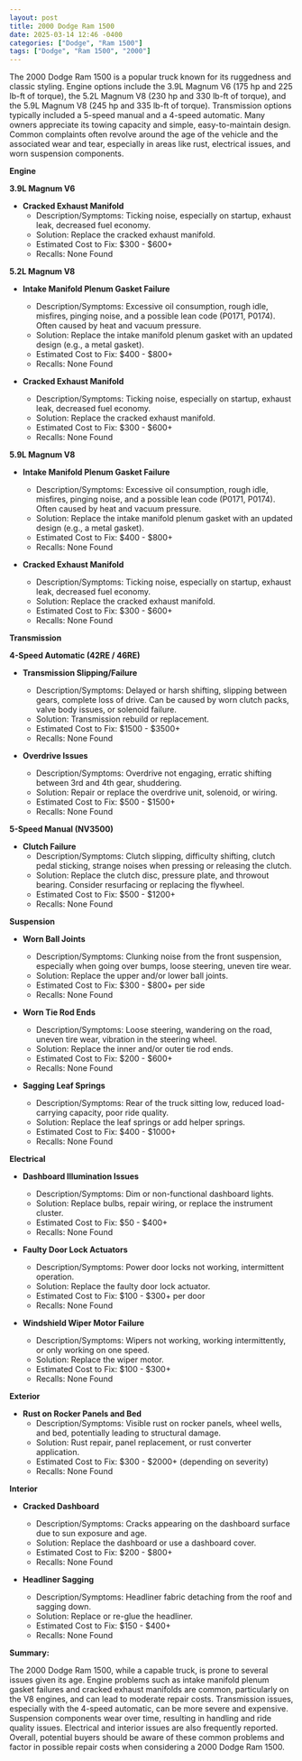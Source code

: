 ```yaml
---
layout: post
title: 2000 Dodge Ram 1500
date: 2025-03-14 12:46 -0400
categories: ["Dodge", "Ram 1500"]
tags: ["Dodge", "Ram 1500", "2000"]
---
```

The 2000 Dodge Ram 1500 is a popular truck known for its ruggedness and classic styling. Engine options include the 3.9L Magnum V6 (175 hp and 225 lb-ft of torque), the 5.2L Magnum V8 (230 hp and 330 lb-ft of torque), and the 5.9L Magnum V8 (245 hp and 335 lb-ft of torque). Transmission options typically included a 5-speed manual and a 4-speed automatic. Many owners appreciate its towing capacity and simple, easy-to-maintain design. Common complaints often revolve around the age of the vehicle and the associated wear and tear, especially in areas like rust, electrical issues, and worn suspension components.

**Engine**

**3.9L Magnum V6**

*   **Cracked Exhaust Manifold**
    *   Description/Symptoms: Ticking noise, especially on startup, exhaust leak, decreased fuel economy.
    *   Solution: Replace the cracked exhaust manifold.
    *   Estimated Cost to Fix: $300 - $600+
    * Recalls: None Found

**5.2L Magnum V8**

*   **Intake Manifold Plenum Gasket Failure**
    *   Description/Symptoms: Excessive oil consumption, rough idle, misfires, pinging noise, and a possible lean code (P0171, P0174). Often caused by heat and vacuum pressure.
    *   Solution: Replace the intake manifold plenum gasket with an updated design (e.g., a metal gasket).
    *   Estimated Cost to Fix: $400 - $800+
    * Recalls: None Found

*   **Cracked Exhaust Manifold**
    *   Description/Symptoms: Ticking noise, especially on startup, exhaust leak, decreased fuel economy.
    *   Solution: Replace the cracked exhaust manifold.
    *   Estimated Cost to Fix: $300 - $600+
    * Recalls: None Found

**5.9L Magnum V8**

*   **Intake Manifold Plenum Gasket Failure**
    *   Description/Symptoms: Excessive oil consumption, rough idle, misfires, pinging noise, and a possible lean code (P0171, P0174). Often caused by heat and vacuum pressure.
    *   Solution: Replace the intake manifold plenum gasket with an updated design (e.g., a metal gasket).
    *   Estimated Cost to Fix: $400 - $800+
    * Recalls: None Found

*   **Cracked Exhaust Manifold**
    *   Description/Symptoms: Ticking noise, especially on startup, exhaust leak, decreased fuel economy.
    *   Solution: Replace the cracked exhaust manifold.
    *   Estimated Cost to Fix: $300 - $600+
    * Recalls: None Found

**Transmission**

**4-Speed Automatic (42RE / 46RE)**

*   **Transmission Slipping/Failure**
    *   Description/Symptoms: Delayed or harsh shifting, slipping between gears, complete loss of drive. Can be caused by worn clutch packs, valve body issues, or solenoid failure.
    *   Solution: Transmission rebuild or replacement.
    *   Estimated Cost to Fix: $1500 - $3500+
    * Recalls: None Found

*   **Overdrive Issues**
    *   Description/Symptoms: Overdrive not engaging, erratic shifting between 3rd and 4th gear, shuddering.
    *   Solution: Repair or replace the overdrive unit, solenoid, or wiring.
    *   Estimated Cost to Fix: $500 - $1500+
    * Recalls: None Found

**5-Speed Manual (NV3500)**
* **Clutch Failure**
    * Description/Symptoms: Clutch slipping, difficulty shifting, clutch pedal sticking, strange noises when pressing or releasing the clutch.
    * Solution: Replace the clutch disc, pressure plate, and throwout bearing. Consider resurfacing or replacing the flywheel.
    * Estimated Cost to Fix: $500 - $1200+
    * Recalls: None Found

**Suspension**

*   **Worn Ball Joints**
    *   Description/Symptoms: Clunking noise from the front suspension, especially when going over bumps, loose steering, uneven tire wear.
    *   Solution: Replace the upper and/or lower ball joints.
    *   Estimated Cost to Fix: $300 - $800+ per side
    * Recalls: None Found
*   **Worn Tie Rod Ends**
    *   Description/Symptoms: Loose steering, wandering on the road, uneven tire wear, vibration in the steering wheel.
    *   Solution: Replace the inner and/or outer tie rod ends.
    *   Estimated Cost to Fix: $200 - $600+
    * Recalls: None Found

*   **Sagging Leaf Springs**
    *   Description/Symptoms: Rear of the truck sitting low, reduced load-carrying capacity, poor ride quality.
    *   Solution: Replace the leaf springs or add helper springs.
    *   Estimated Cost to Fix: $400 - $1000+
    * Recalls: None Found

**Electrical**

*   **Dashboard Illumination Issues**
    *   Description/Symptoms: Dim or non-functional dashboard lights.
    *   Solution: Replace bulbs, repair wiring, or replace the instrument cluster.
    *   Estimated Cost to Fix: $50 - $400+
    * Recalls: None Found

*   **Faulty Door Lock Actuators**
    *   Description/Symptoms: Power door locks not working, intermittent operation.
    *   Solution: Replace the faulty door lock actuator.
    *   Estimated Cost to Fix: $100 - $300+ per door
    * Recalls: None Found

*   **Windshield Wiper Motor Failure**
    *   Description/Symptoms: Wipers not working, working intermittently, or only working on one speed.
    *   Solution: Replace the wiper motor.
    *   Estimated Cost to Fix: $100 - $300+
    * Recalls: None Found

**Exterior**

*   **Rust on Rocker Panels and Bed**
    *   Description/Symptoms: Visible rust on rocker panels, wheel wells, and bed, potentially leading to structural damage.
    *   Solution: Rust repair, panel replacement, or rust converter application.
    *   Estimated Cost to Fix: $300 - $2000+ (depending on severity)
    * Recalls: None Found

**Interior**

*   **Cracked Dashboard**
    *   Description/Symptoms: Cracks appearing on the dashboard surface due to sun exposure and age.
    *   Solution: Replace the dashboard or use a dashboard cover.
    *   Estimated Cost to Fix: $200 - $800+
    * Recalls: None Found

*   **Headliner Sagging**
    *   Description/Symptoms: Headliner fabric detaching from the roof and sagging down.
    *   Solution: Replace or re-glue the headliner.
    *   Estimated Cost to Fix: $150 - $400+
    * Recalls: None Found

**Summary:**

The 2000 Dodge Ram 1500, while a capable truck, is prone to several issues given its age. Engine problems such as intake manifold plenum gasket failures and cracked exhaust manifolds are common, particularly on the V8 engines, and can lead to moderate repair costs. Transmission issues, especially with the 4-speed automatic, can be more severe and expensive. Suspension components wear over time, resulting in handling and ride quality issues. Electrical and interior issues are also frequently reported. Overall, potential buyers should be aware of these common problems and factor in possible repair costs when considering a 2000 Dodge Ram 1500.

